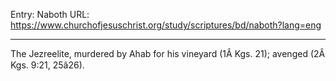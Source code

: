 Entry: Naboth
URL: https://www.churchofjesuschrist.org/study/scriptures/bd/naboth?lang=eng

---

The Jezreelite, murdered by Ahab for his vineyard (1Â Kgs. 21); avenged (2Â Kgs. 9:21, 25â26).
